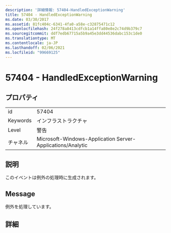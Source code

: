 ```yaml
---
description: '詳細情報: 57404-HandledExceptionWarning'
title: 57404 - HandledExceptionWarning
ms.date: 03/30/2017
ms.assetid: 81fc404c-6341-4fa0-a58e-c32875471c12
ms.openlocfilehash: 24f278a8413cdfcb1a14ffa80e8e2c74d9b379c7
ms.sourcegitcommit: ddf7edb67715a5b9a45e3dd44536dabc153c1de0
ms.translationtype: MT
ms.contentlocale: ja-JP
ms.lasthandoff: 02/06/2021
ms.locfileid: "99669125"
---
```

# <a name="57404---handledexceptionwarning"></a>57404 - HandledExceptionWarning

## <a name="properties"></a>プロパティ  
  
|||  
|-|-|  
|id|57404|  
|Keywords|インフラストラクチャ|  
|Level|警告|  
|チャネル|Microsoft-Windows-Application Server-Applications/Analytic|  
  
## <a name="description"></a>説明  

 このイベントは例外の処理時に生成されます。  
  
## <a name="message"></a>Message  

 例外を処理しています。  
  
## <a name="details"></a>詳細
